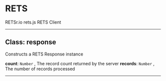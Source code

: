 # RETS

RETSr.io rets.js RETS Client



* * *

## Class: response
Constructs a RETS Response instance

**count**: `Number` , The record count returned by the server
**records**: `Number` , The number of records processed


* * *










